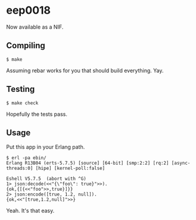 eep0018
=======

Now available as a NIF.

Compiling
---------

    $ make

Assuming rebar works for you that should build everything. Yay.

Testing
-------

    $ make check

Hopefully the tests pass.

Usage
-----

Put this app in your Erlang path.

    $ erl -pa ebin/
    Erlang R13B04 (erts-5.7.5) [source] [64-bit] [smp:2:2] [rq:2] [async-threads:0] [hipe] [kernel-poll:false]

    Eshell V5.7.5  (abort with ^G)
    1> json:decode(<<"{\"foo\": true}">>).
    {ok,{[{<<"foo">>,true}]}}
    2> json:encode([true, 1.2, null]).
    {ok,<<"[true,1.2,null]">>}

Yeah. It's that easy.
